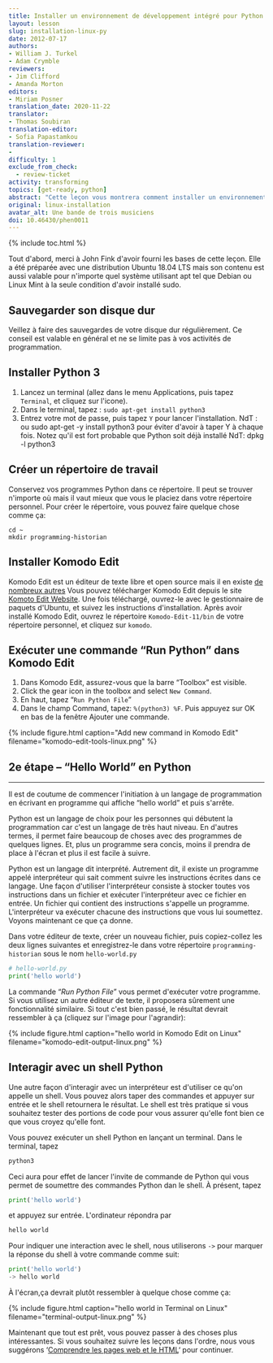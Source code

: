 ```yaml
---
title: Installer un environnement de développement intégré pour Python (Linux)
layout: lesson
slug: installation-linux-py
date: 2012-07-17
authors:
- William J. Turkel
- Adam Crymble
reviewers:
- Jim Clifford
- Amanda Morton
editors:
- Miriam Posner
translation_date: 2020-11-22 
translator:
- Thomas Soubiran
translation-editor:
- Sofia Papastamkou
translation-reviewer:
- 
difficulty: 1
exclude_from_check:
  - review-ticket
activity: transforming
topics: [get-ready, python]
abstract: "Cette leçon vous montrera comment installer un environnement de développement pour Python sur un ordinateur exécutant le système d'exploitation Linux."
original: linux-installation
avatar_alt: Une bande de trois musiciens
doi: 10.46430/phen0011
---
```


{% include toc.html %}





Tout d'abord, merci à John Fink d'avoir fourni les bases de cette leçon. 
Elle a été préparée avec une distribution Ubuntu 18.04 LTS mais son contenu est aussi valable pour n'importe quel système utilisant apt tel que Debian ou Linux Mint à la seule condition d'avoir installé sudo.

## Sauvegarder son disque dur

Veillez à faire des sauvegardes de votre disque dur régulièrement. Ce conseil est valable en général et ne se limite pas à vos activités de programmation.

## Installer Python 3
  
1.  Lancez un terminal (allez dans le menu Applications, puis tapez `Terminal`, et cliquez sur l'icone).
2.  Dans le terminal, tapez : `sudo apt-get install python3`
3.  Entrez votre mot de passe, puis tapez `Y` pour lancer l'installation. NdT : ou sudo apt-get -y install python3 pour éviter d'avoir à taper Y à chaque fois. 
    Notez qu'il est fort probable que Python soit déjà installé NdT: dpkg -l python3

## Créer un répertoire de travail

Conservez vos programmes Python dans ce répertoire. Il peut se trouver n'importe où mais il vaut mieux que vous le placiez dans votre répertoire personnel. Pour créer le répertoire, vous pouvez faire quelque chose comme ça:

```
cd ~
mkdir programming-historian
```

## Installer Komodo Edit

Komodo Edit est un éditeur de texte libre et open source mais il en existe [de nombreux autres][] Vous pouvez télécharger Komodo Edit depuis le site [Komoto Edit Website][]. Une fois téléchargé, ouvrez-le avec le gestionnaire de paquets d'Ubuntu, et suivez les instructions d'installation. Après avoir installé Komodo Edit,
ouvrez le répertoire `Komodo-Edit-11/bin` de votre répertoire personnel, et cliquez sur `komodo`.


## Exécuter une commande “Run Python” dans Komodo Edit

1.  Dans Komodo Edit, assurez-vous que la barre “Toolbox” est visible.
2.  Click the gear icon in the toolbox and select
    `New Command`.
3.  En haut, tapez “`Run Python File`”
4.  Dans le champ Command, tapez: `%(python3) %F`. Puis appuyez sur OK en bas de la fenêtre Ajouter une commande.
    
{% include figure.html caption="Add new command in Komodo Edit" filename="komodo-edit-tools-linux.png" %}


## 2e étape – “Hello World” en Python
--------------------------------

Il est de coutume de commencer l'initiation à un langage de programmation en écrivant en programme qui affiche “hello world” et puis s'arrête.

Python est un langage de choix pour les personnes qui débutent la programmation car c'est un langage de très haut niveau. En d'autres termes, il permet faire beaucoup de choses avec des programmes de quelques lignes. Et, plus un programme sera concis, moins il prendra de place à l'écran et plus il est facile à suivre.

Python est un langage dit interprété. Autrement dit, il existe un programme appelé interpréteur qui sait comment suivre les instructions écrites dans ce langage. Une façon d'utiliser l'interpréteur consiste à stocker toutes vos instructions dans un fichier et exécuter l'interpréteur avec ce fichier en entrée. Un fichier qui contient des instructions s'appelle un programme. L'interpréteur va exécuter chacune des instructions que vous lui soumettez. 
Voyons maintenant ce que ça donne.  

Dans votre éditeur de texte, créer un nouveau fichier, puis copiez-collez les deux lignes suivantes et enregistrez-le dans votre répertoire `programming-historian` sous le nom `hello-world.py`

``` python
# hello-world.py
print('hello world')
```

La commande “*Run Python File*” vous permet d'exécuter votre programme. Si vous utilisez un autre éditeur de texte, il proposera sûrement une fonctionnalité similaire. Si tout c'est bien passé, le résultat devrait ressembler à ça (cliquez sur l'image pour l'agrandir):

{% include figure.html caption="hello world in Komodo Edit on Linux" filename="komodo-edit-output-linux.png" %}

## Interagir avec un shell Python

Une autre façon d'interagir avec un interpréteur est d'utiliser ce qu'on appelle un shell. Vous pouvez alors taper des commandes et appuyer sur entrée et le shell retournera le résultat. Le shell est très pratique si vous souhaitez tester des portions de code pour vous assurer qu'elle font bien ce que vous croyez qu'elle font.

Vous pouvez exécuter un shell Python en lançant un terminal. Dans le terminal, tapez

``` python
python3
```

Ceci aura pour effet de lancer l'invite de commande de Python qui vous permet de soumettre des commandes Python dan le shell. À présent, tapez

``` python
print('hello world')
```

et appuyez sur entrée. L'ordinateur répondra par

``` python
hello world
```

Pour indiquer une interaction avec le shell, nous utiliserons `->` pour marquer la réponse du shell à votre commande comme suit:

``` python
print('hello world')
-> hello world
```

À l'écran,ça devrait plutôt ressembler à quelque chose comme ça:

{% include figure.html caption="hello world in Terminal on Linux" filename="terminal-output-linux.png" %}

Maintenant que tout est prêt, vous pouvez passer à des choses plus intéressantes. Si vous souhaitez suivre les leçons dans l'ordre, nous vous suggérons ‘[Comprendre les pages web et le HTML][]‘ pour continuer.

  [de nombreux autres]: https://wiki.python.org/moin/PythonEditors/
  [Komoto Edit Website]: https://www.activestate.com/products/komodo-edit/
  [Comprendre les pages web et le HTML]: /fr/lecons/comprendre-les-pages-web
